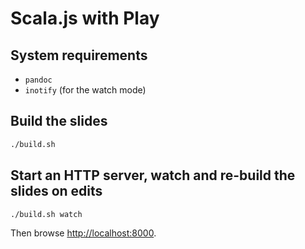 # Scala.js with Play

## System requirements

- `pandoc`
- `inotify` (for the watch mode)

## Build the slides

~~~ sh
./build.sh
~~~

## Start an HTTP server, watch and re-build the slides on edits

~~~ sh
./build.sh watch
~~~

Then browse [http://localhost:8000](http://localhost:8000).
